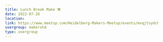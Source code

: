 ```yaml
---
title: Lunch Break Make 🛠️
date: 2022-07-26
location: 
link: https://www.meetup.com/Heidelberg-Makers-Meetup/events/mvqjtsydckbjc/
usergroup: makershd
type: usergroup
---
```

